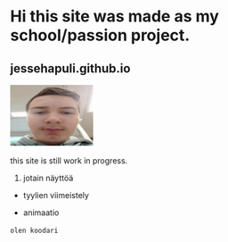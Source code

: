 # Hi this site was made as my school/passion project.

## jessehapuli.github.io

![luksia](img/naamaq.PNG)

this site is still work in progress.

1. jotain näyttöä
- tyylien viimeistely
+ animaatio

`olen koodari`
